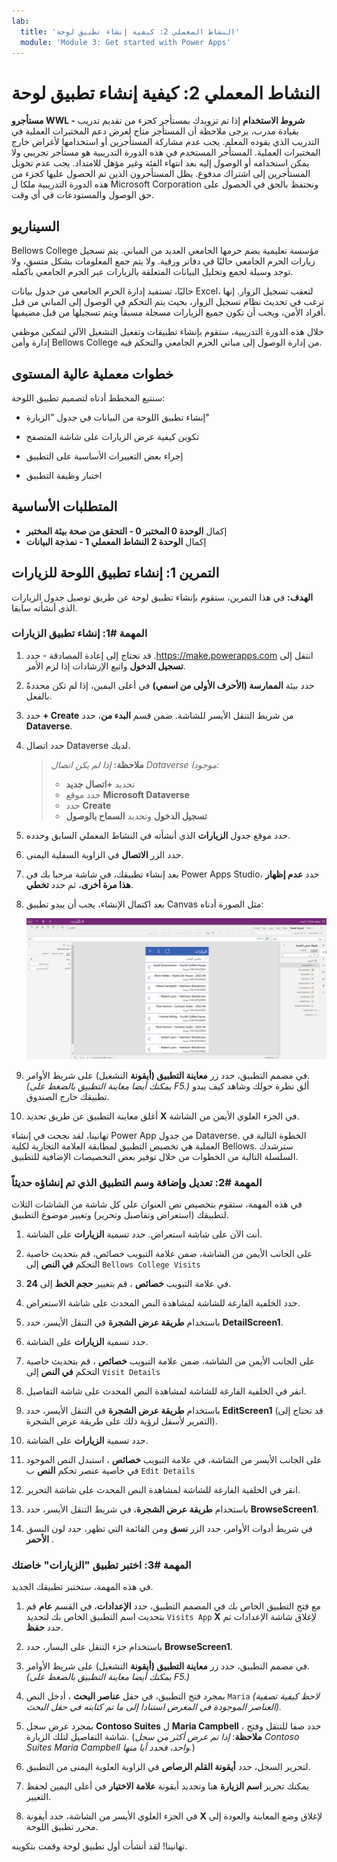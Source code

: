 ```yaml
---
lab:
  title: 'النشاط المعملي 2: كيفية إنشاء تطبيق لوحة'
  module: 'Module 3: Get started with Power Apps'
---
```


# النشاط المعملي 2: كيفية إنشاء تطبيق لوحة

**مستأجرو WWL - شروط الاستخدام** إذا تم تزويدك بمستأجر كجزء من تقديم تدريب بقيادة مدرب، يرجى ملاحظة أن المستأجر متاح لغرض دعم المختبرات العملية في التدريب الذي يقوده المعلم. يجب عدم مشاركة المستأجرين أو استخدامها لأغراض خارج المختبرات العملية. المستأجر المستخدم في هذه الدورة التدريبية هو مستأجر تجريبي ولا يمكن استخدامه أو الوصول إليه بعد انتهاء الفئة وغير مؤهل للامتداد. يجب عدم تحويل المستأجرين إلى اشتراك مدفوع. يظل المستأجرون الذين تم الحصول عليها كجزء من هذه الدورة التدريبية ملكا ل Microsoft Corporation ونحتفظ بالحق في الحصول على حق الوصول والمستودعات في أي وقت. 

## السيناريو

Bellows College مؤسسة تعليمية يضم حرمها الجامعي العديد من المباني. يتم تسجيل زيارات الحرم الجامعي حاليًا في دفاتر ورقية. ولا يتم جمع المعلومات بشكل متسق، ولا توجد وسيلة لجمع وتحليل البيانات المتعلقة بالزيارات عبر الحرم الجامعي بأكمله.

حاليًا، تستفيد إدارة الحرم الجامعي من جدول بيانات Excel، لتعقب تسجيل الزوار. إنها ترغب في تحديث نظام تسجيل الزوار، بحيث يتم التحكم في الوصول إلى المباني من قبل أفراد الأمن، ويجب أن تكون جميع الزيارات مسجلة مسبقاً ويتم تسجيلها من قبل مضيفيها.

خلال هذه الدورة التدريبية، ستقوم بإنشاء تطبيقات وتفعيل التشغيل الآلي لتمكين موظفي إدارة وأمن Bellows College من إدارة الوصول إلى مباني الحرم الجامعي والتحكم فيه.


## خطوات معملية عالية المستوى

سنتبع المخطط أدناه لتصميم تطبيق اللوحة:

- إنشاء تطبيق اللوحة من البيانات في جدول "الزيارة"

- تكوين كيفية عرض الزيارات على شاشة المتصفح

- إجراء بعض التغييرات الأساسية على التطبيق

- اختبار وظيفة التطبيق

## المتطلبات الأساسية

- إكمال **الوحدة 0 المختبر 0 - التحقق من صحة بيئة المختبر**
- إكمال **الوحدة 2 النشاط المعملي 1 - نمذجة البيانات**


## التمرين 1: إنشاء تطبيق اللوحة للزيارات

**الهدف:** في هذا التمرين، ستقوم بإنشاء تطبيق لوحة عن طريق توصيل جدول الزيارات الذي أنشأته سابقا.


### المهمة \#1: إنشاء تطبيق الزيارات

1.  انتقل إلى ⁧<https://make.powerapps.com>⁩. قد تحتاج إلى إعادة المصادقة - حدد **تسجيل الدخول** واتبع الإرشادات إذا لزم الأمر.

2.  حدد بيئة **الممارسة (الأحرف الأولى من اسمي)** في أعلى اليمين، إذا لم تكن محددةً بالفعل.

3.  حدد **+ Create** من شريط التنقل الأيسر للشاشة. ضمن قسم **البدء من**، حدد **Dataverse**.

4.  حدد اتصال Dataverse لديك.

    > **ملاحظة:** *إذا لم يكن اتصال Dataverse موجودا:*
    > - تحديد **+اتصال جديد**
    > - حدد موقع **Microsoft Dataverse**
    > - حدد ⁧**⁩Create⁧**⁩
    > - **تسجيل الدخول** وتحديد **السماح بالوصول**

5.  حدد موقع جدول **الزيارات** الذي أنشأته في النشاط المعملي السابق وحدده.

6.  حدد الزر **الاتصال** في الزاوية السفلية اليمنى.

7.  بعد إنشاء تطبيقك، في شاشة مرحبا بك في Power Apps Studio، حدد **عدم إظهار هذا مرة أخرى**، ثم حدد **تخطي**.

8.  بعد اكتمال الإنشاء، يجب أن يبدو تطبيق Canvas مثل الصورة أدناه:

    ![تطبيق "اللوحة" الذي تم إنشاؤه من بيانات "الزيارة".](media/2-canvas-app-from-data.png)

9.  في مصمم التطبيق، حدد زر **معاينة التطبيق (أيقونة** التشغيل) على شريط الأوامر. *(يمكنك أيضا معاينة التطبيق بالضغط على F5.)* ألق نظرة حولك وشاهد كيف يبدو تطبيقك خارج الصندوق.

10. أغلق معاينة التطبيق عن طريق تحديد **X** في الجزء العلوي الأيمن من الشاشة.

تهانينا، لقد نجحت في إنشاء Power App من جدول Dataverse. الخطوة التالية في العملية هي تخصيص التطبيق لمطابقة العلامة التجارية لكلية Bellows. سترشدك السلسلة التالية من الخطوات من خلال توفير بعض التخصيصات الإضافية للتطبيق.


### المهمة \#2: تعديل وإضافة وسم التطبيق الذي تم إنشاؤه حديثاً

في هذه المهمة، ستقوم بتخصيص نص العنوان على كل شاشة من الشاشات الثلاث لتطبيقك (استعراض وتفاصيل وتحرير) وتغيير موضوع التطبيق. 

1.  أنت الآن على شاشة استعراض. حدد تسمية **الزيارات** على الشاشة.

1.  على الجانب الأيمن من الشاشة، ضمن علامة التبويب خصائص، قم بتحديث خاصية التحكم **في النص** إلى `Bellows College Visits`

1.  في علامة التبويب **خصائص** ، قم بتغيير **حجم الخط** إلى **24**. 

1.  حدد الخلفية الفارغة للشاشة لمشاهدة النص المحدث على شاشة الاستعراض. 

1.  باستخدام **طريقة عرض الشجرة** في التنقل الأيسر، حدد **DetailScreen1**. 

1.  حدد تسمية **الزيارات** على الشاشة.

1.  على الجانب الأيمن من الشاشة، ضمن علامة التبويب **خصائص** ، قم بتحديث خاصية التحكم **في النص** إلى `Visit Details`

1.  انقر في الخلفية الفارغة للشاشة لمشاهدة النص المحدث على شاشة التفاصيل.

1.  باستخدام **طريقة عرض الشجرة** في التنقل الأيسر، حدد **EditScreen1** (قد تحتاج إلى التمرير لأسفل لرؤية ذلك على طريقة عرض الشجرة).

1.  حدد تسمية **الزيارات** على الشاشة.

1.  على الجانب الأيسر من الشاشة، في علامة التبويب **خصائص** ، استبدل النص الموجود في خاصية عنصر تحكم **النص** ب `Edit Details`

1.  انقر في الخلفية الفارغة للشاشة لمشاهدة النص المحدث على شاشة التحرير.

1.  باستخدام **طريقة عرض الشجرة**، في شريط التنقل الأيسر، حدد **BrowseScreen1**.

1.  في شريط أدوات الأوامر، حدد الزر **نسق** ومن القائمة التي تظهر، حدد لون النسق **الأحمر** .


### المهمة \#3: اختبر تطبيق "الزيارات" خاصتك

في هذه المهمة، ستختبر تطبيقك الجديد.

1.  مع فتح التطبيق الخاص بك في المصمم التطبيق، حدد **الإعدادات**، في القسم **عام** قم بتحديث اسم التطبيق الخاص بك لتحديد `Visits App` **X** لإغلاق شاشة الإعدادات ثم حدد **حفظ**.

2.  باستخدام جزء التنقل على اليسار، حدد **BrowseScreen1**.

3.  في مصمم التطبيق، حدد زر **معاينة التطبيق (أيقونة** التشغيل) على شريط الأوامر. *(يمكنك أيضا معاينة التطبيق بالضغط على F5.)*

4.  بمجرد فتح التطبيق، في حقل **عناصر البحث** ، أدخل النص `Maria`
     *(لاحظ كيفية تصفية العناصر الموجودة في المعرض استنادا إلى ما تم كتابته في حقل البحث).*

5.  بمجرد عرض سجل **Contoso Suites** ل **Maria Campbell** ، حدد صفا للتنقل وفتح شاشة التفاصيل لتلك الزيارة. (**ملاحظة**: *إذا تم عرض أكثر من سجل Contoso Suites Maria Campbell واحد، فحدد أيا منها.*)

6.  لتحرير السجل، حدد **أيقونة القلم الرصاص** في الزاوية العلوية اليمنى من التطبيق.

7.  يمكنك تحرير **اسم الزيارة** هنا وتحديد أيقونة **علامة الاختيار** في أعلى اليمين لحفظ التغيير.

8.  في الجزء العلوي الأيسر من الشاشة، حدد أيقونة **X** لإغلاق وضع المعاينة والعودة إلى محرر تطبيق اللوحة.

تهانينا! لقد أنشأت أول تطبيق لوحة وقمت بتكوينه.

